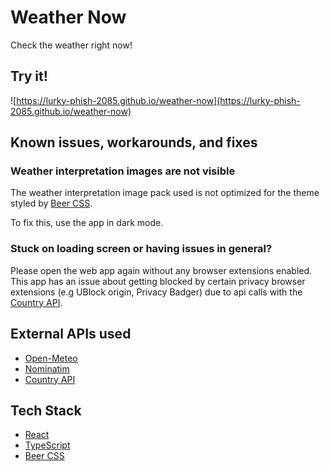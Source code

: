 # Weather Now

Check the weather right now!

## Try it!

![https://lurky-phish-2085.github.io/weather-now](https://lurky-phish-2085.github.io/weather-now)

## Known issues, workarounds, and fixes

### Weather interpretation images are not visible

The weather interpretation image pack used is not optimized for the theme styled
by [Beer CSS](https://www.beercss.com).

To fix this, use the app in dark mode.

### Stuck on loading screen or having issues in general?

Please open the web app again without any browser extensions enabled. This app
has an issue about getting blocked by certain privacy browser extensions (e.g
UBlock origin, Privacy Badger) due to api calls with the [Country API](https://country.is).

## External APIs used

- [Open-Meteo](https://open-meteo.com)
- [Nominatim](https://nominatim.org)
- [Country API](https://country.is)

## Tech Stack

- [React](https://react.dev)
- [TypeScript](https://www.typescriptlang.org)
- [Beer CSS](https://www.beercss.com)
